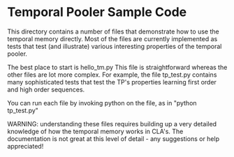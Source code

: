 Temporal Pooler Sample Code
=====

This directory contains a number of files that demonstrate how to use the
temporal memory directly. Most of the files are currently implemented as tests
that test (and illustrate) various interesting properties of the temporal
pooler.

The best place to start is hello_tm.py This file is
straightforward whereas the other files are lot more complex. For example, the
file tp_test.py contains many sophisticated tests that test the TP's properties
learning first order and high order sequences.

You can run each file by invoking python on the file, as in "python tp_test.py"

WARNING: understanding these files requires building up a very detailed
knowledge of how the temporal memory works in CLA's. The documentation is not
great at this level of detail - any suggestions or help appreciated!


